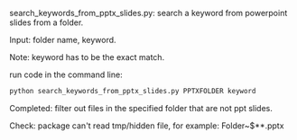 search_keywords_from_pptx_slides.py: search a keyword from powerpoint slides from a folder.

Input: folder name, keyword.

Note: keyword has to be the exact match.

run code in the command line:

```sh
python search_keywords_from_pptx_slides.py PPTXFOLDER keyword

```

Completed: filter out files in the specified folder that are not ppt slides.

Check: 
package can't read tmp/hidden file, for example: Folder\~$**.pptx
